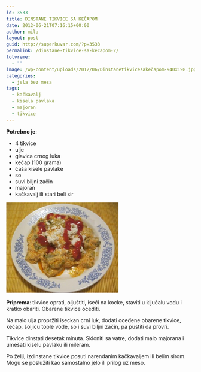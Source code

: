 ```yaml
---
id: 3533
title: DINSTANE TIKVICE SA KEČAPOM
date: 2012-06-21T07:16:15+00:00
author: mila
layout: post
guid: http://superkuvar.com/?p=3533
permalink: /dinstane-tikvice-sa-kecapom-2/
totvreme:
  - ""
image: /wp-content/uploads/2012/06/Dinstanetikvicesakečapom-940x198.jpg
categories:
  - jela bez mesa
tags:
  - kačkavalj
  - kisela pavlaka
  - majoran
  - tikvice
---
```

**Potrebno je**:

  * 4 tikvice
  * ulje
  * glavica crnog luka
  * kečap (100 grama)
  * čaša kisele pavlake
  * so
  * suvi biljni začin
  * majoran
  * kačkavalj ili stari beli sir

<img class="alignnone size-medium wp-image-3534" title="Dinstanetikvicesakečapom" src="/wp-content/uploads/2012/06/Dinstanetikvicesakečapom-e1340262847820-300x241.jpg" alt="" width="300" height="241" /> 

**Priprema**: tikvice oprati, oljuštiti, iseći na kocke, staviti u ključalu vodu i kratko obariti. Obarene tikvice ocediti.

Na malo ulja propržiti iseckan crni luk, dodati oceđene obarene tikvice, kečap, šoljicu tople vode, so i suvi biljni začin, pa pustiti da provri.

Tikvice dinstati desetak minuta. Skloniti sa vatre, dodati malo majorana i umešati kiselu pavlaku ili mileram.

Po želji, izdinstane tikvice posuti narendanim kačkavaljem ili belim sirom. Mogu se poslužiti kao samostalno jelo ili prilog uz meso.